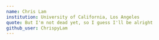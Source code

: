 ```yaml
---
name: Chris Lam
institution: University of California, Los Angeles
quote: But I'm not dead yet, so I guess I'll be alright
github_user: ChrispyLam
---
```


